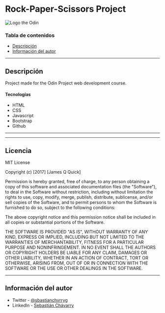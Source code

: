 # Rock-Paper-Scissors Project



![Logo the Odin ](https://www.skillfinder.com.au/media/wysiwyg/the-odin-project-logo-skill-finder-partners-page.png)

### Tabla de contenidos

- [Descripción](#descripción)
- [Información del autor](#información-del-autor)

---

## Descripción

Project made for the Odin Project web development course. 
#### Tecnologías

- HTML
- CSS
- Javascript
- Bootstrap
- Github

---




---

## Licencia

MIT License

Copyright (c) [2017] [James Q Quick]

Permission is hereby granted, free of charge, to any person obtaining a copy
of this software and associated documentation files (the "Software"), to deal
in the Software without restriction, including without limitation the rights
to use, copy, modify, merge, publish, distribute, sublicense, and/or sell
copies of the Software, and to permit persons to whom the Software is
furnished to do so, subject to the following conditions:

The above copyright notice and this permission notice shall be included in all
copies or substantial portions of the Software.

THE SOFTWARE IS PROVIDED "AS IS", WITHOUT WARRANTY OF ANY KIND, EXPRESS OR
IMPLIED, INCLUDING BUT NOT LIMITED TO THE WARRANTIES OF MERCHANTABILITY,
FITNESS FOR A PARTICULAR PURPOSE AND NONINFRINGEMENT. IN NO EVENT SHALL THE
AUTHORS OR COPYRIGHT HOLDERS BE LIABLE FOR ANY CLAIM, DAMAGES OR OTHER
LIABILITY, WHETHER IN AN ACTION OF CONTRACT, TORT OR OTHERWISE, ARISING FROM,
OUT OF OR IN CONNECTION WITH THE SOFTWARE OR THE USE OR OTHER DEALINGS IN THE
SOFTWARE.

---

## Información del autor

- Twitter - [@sbastianchvrryg](https://twitter.com/sbastianchvrryg)
- LinkedIn - [Sebastián Chávarry](https://www.linkedin.com/in/sebasti%C3%A1n-ch%C3%A1varry-gutierrez/)